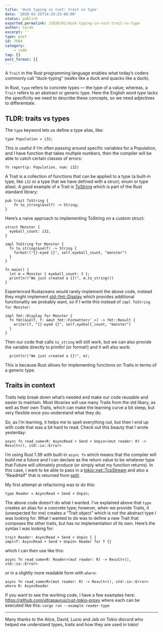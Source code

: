 ```yaml
---
title: 'duck typing in rust: trait vs type'
date: '2020-01-25T14:33:23-08:00'
status: publish
exported_permalink: /2020/01/duck-typing-in-rust-trait-vs-type
author: sarah
excerpt: ''
type: post
id: 7004
category:
    - code
tag: []
post_format: []
---
```

A `Trait` in the Rust programming language enables what today’s coders commonly call “duck-typing” (walks like a duck and quacks like a duck).

In Rust, `type` refers to concrete types — the type of a value; whereas, a `Trait` refers to an abstract or generic type. Here the English word *type* lacks the specificity we need to describe these concepts, so we need adjectives to differentiate.

TLDR: traits vs types
---------------------

The `type` keyword lets us define a type alias, like:

```
type Population = i32;

```

This is useful if I’m often passing around specific variables for a Population, and I have function that takes multiple numbers, then the compiler will be able to catch certain classes of errors:

```
fn report(p: Population, num: i32)

```

A Trait is a collection of functions that can be applied to a type (a built-in type, like `i32` or a type that we have defined with a struct, enum or type alias). A good example of a Trait is [ToString](https://doc.rust-lang.org/std/string/trait.ToString.html#tymethod.to_string) which is part of the Rust standard library:

```
pub trait ToString {
    fn to_string(&self) -> String;
}

```

Here’s a naive approach to implementing ToString on a custom struct:

```
struct Monster {
  eyeball_count: i32,
}

impl ToString for Monster {
  fn to_string(&self) -> String {
    format!("{}-eyed {}", self.eyeball_count, "monster")
  }
}

fn main() {
  let m = Monster { eyeball_count: 3 };
  println!("We just created a {}!", m.to_string())
}

```

Experienced Rustaceans would rarely implement the above code, instead they might implement [std::fmt::Display](https://doc.rust-lang.org/std/fmt/trait.Display.html) which provides additional functionality we probably want, so if I write this instead of `impl ToString for Monster`:

```
impl fmt::Display for Monster {
  fn fmt(&self, f: &mut fmt::Formatter<'_>) -> fmt::Result {
    write!(f, "{}-eyed {}", self.eyeball_count, "monster")
  }
}

```

Then our code that calls `to_string` will still work, but we can also provide the variable directly to println! (or format!) and it will also work:

```
  println!("We just created a {}!", m);

```

This is because Rust allows for implementing functions on Traits in terms of a generic type.

Traits in context
-----------------

Traits help break down what’s needed and make our code reusable and easier to maintain. Most libraries will use many Traits from the std libary, as well as their own Traits, which can make the learning curve a bit steep, but very flexible once you understand what they do.

So, as I’m learning, it helps me to spell everything out, but then I end up with code that was a bit hard to read. Check out this beauty that I wrote yesterday:

```
async fn read_some<R: AsyncRead + Send + Unpin>(mut reader: R) -> Result<(), std::io::Error>

```

I’m using Rust 1.39 with built-in `async fn` which means that the compiler will build me a future and I can declare as the return value to be whatever type that Future will ultimately produce (or simply what my function returns). In this case, I want to be able to pass in a [tokio::net::TcpStream](https://docs.rs/tokio/0.2.10/tokio/net/struct.TcpStream.html) and also a “ReadHalf” that is returned from [split](https://docs.rs/tokio/0.2.10/tokio/io/fn.split.html).

My first attempt at refactoring was to do this:

```
type Reader = AsyncRead + Send + Unpin;

```

The above code doesn’t do what I wanted. I’ve explained above that `type` creates an alias for a concrete type; however, when we provide Traits, it (unexpected for me) creates a “Trait object” which is not the abstract type I was looking for. What I wanted to do was to define a new Trait that composes the other traits, but has no implementation of its own. Here’s the syntax I was looking for:

```
trait Reader: AsyncRead + Send + Unpin { } 
impl<T: AsyncRead + Send + Unpin> Reader for T {}

```

which I can then use like this:

```
async fn read_some<R: Reader>(mut reader: R) -> Result<(), std::io::Error>

```

or in a slightly more readable form with `where`:

```
async fn read_some<R>(mut reader: R) -> Result<(), std::io::Error>
where R: AsyncReader  

```

If you want to see the working code, I have a few examples here: https://github.com/ultrasaurus/rust-tokio-proxy where each can be executed like this: `cargo run --example reader-type`

- - - - - -

Many thanks to the Alice, David, Lucio and Jeb on Tokio discord who helped me understand types, traits and how they are used in tokio!